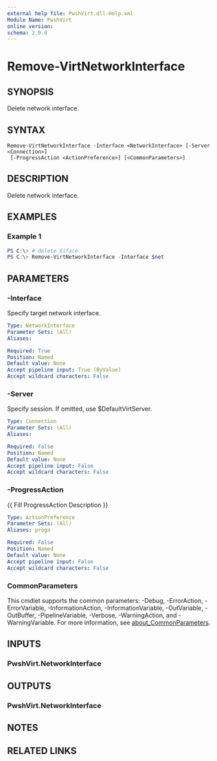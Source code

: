 ```yaml
---
external help file: PwshVirt.dll-Help.xml
Module Name: PwshVirt
online version:
schema: 2.0.0
---
```


# Remove-VirtNetworkInterface

## SYNOPSIS
Delete network interface.

## SYNTAX

```
Remove-VirtNetworkInterface -Interface <NetworkInterface> [-Server <Connection>]
 [-ProgressAction <ActionPreference>] [<CommonParameters>]
```

## DESCRIPTION
Delete network interface.

## EXAMPLES

### Example 1
```powershell
PS C:\> # delete $iface.
PS C:\> Remove-VirtNetworkInterface -Interface $net
```

## PARAMETERS

### -Interface
Specify target network interface.

```yaml
Type: NetworkInterface
Parameter Sets: (All)
Aliases:

Required: True
Position: Named
Default value: None
Accept pipeline input: True (ByValue)
Accept wildcard characters: False
```

### -Server
Specify session.
If omitted, use $DefaultVirtServer.

```yaml
Type: Connection
Parameter Sets: (All)
Aliases:

Required: False
Position: Named
Default value: None
Accept pipeline input: False
Accept wildcard characters: False
```

### -ProgressAction
{{ Fill ProgressAction Description }}

```yaml
Type: ActionPreference
Parameter Sets: (All)
Aliases: proga

Required: False
Position: Named
Default value: None
Accept pipeline input: False
Accept wildcard characters: False
```

### CommonParameters
This cmdlet supports the common parameters: -Debug, -ErrorAction, -ErrorVariable, -InformationAction, -InformationVariable, -OutVariable, -OutBuffer, -PipelineVariable, -Verbose, -WarningAction, and -WarningVariable. For more information, see [about_CommonParameters](http://go.microsoft.com/fwlink/?LinkID=113216).

## INPUTS

### PwshVirt.NetworkInterface

## OUTPUTS

### PwshVirt.NetworkInterface

## NOTES

## RELATED LINKS
